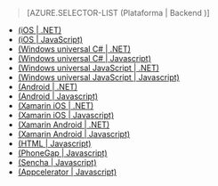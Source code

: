 ﻿> [AZURE.SELECTOR-LIST (Plataforma | Backend )]
- [(iOS | .NET)](/en-us/documentation/articles/mobile-services-dotnet-backend-ios-get-started/)
- [(iOS | JavaScript)](/en-us/documentation/articles/mobile-services-ios-get-started/)
- [(Windows universal C# | .NET)](/en-us/documentation/articles/mobile-services-dotnet-backend-windows-store-dotnet-get-started/)
- [(Windows universal C# | Javascript)](/en-us/documentation/articles/mobile-services-javascript-backend-windows-store-dotnet-get-started/)
- [(Windows universal JavaScript | .NET)](/en-us/documentation/articles/mobile-services-dotnet-backend-windows-store-javascript-get-started/)
- [(Windows universal JavaScript | Javascript)](/en-us/documentation/articles/mobile-services-javascript-backend-windows-store-javascript-get-started/)
- [(Android | .NET)](/en-us/documentation/articles/mobile-services-dotnet-backend-android-get-started/)
- [(Android | Javascript)](/en-us/documentation/articles/mobile-services-android-get-started/)
- [(Xamarin iOS | .NET)](/en-us/documentation/articles/mobile-services-dotnet-backend-xamarin-ios-get-started/)
- [(Xamarin iOS | Javascript)](/en-us/documentation/articles/partner-xamarin-mobile-services-ios-get-started/)
- [(Xamarin Android | .NET)](/en-us/documentation/articles/mobile-services-dotnet-backend-xamarin-android-get-started/)
- [(Xamarin Android | Javascript)](/en-us/documentation/articles/partner-xamarin-mobile-services-android-get-started/)
- [(HTML | Javascript)](/en-us/documentation/articles/mobile-services-html-get-started/)
- [(PhoneGap | Javascript)](/en-us/documentation/articles/mobile-services-javascript-backend-phonegap-get-started/)
- [(Sencha | Javascript)](/en-us/documentation/articles/partner-sencha-mobile-services-get-started/)
- [(Appcelerator | Javascript)](/en-us/documentation/articles/partner-appcelerator-mobile-services-javascript-backend-appcelerator-get-started/)

<!--HONumber=35.1-->
